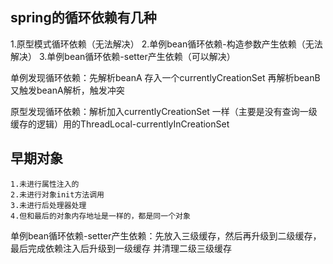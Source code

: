 
## spring的循环依赖有几种
 1.原型模式循环依赖（无法解决）
 2.单例bean循环依赖-构造参数产生依赖（无法解决）
 3.单例bean循环依赖-setter产生依赖（可以解决）

单例发现循环依赖：先解析beanA 存入一个currentlyCreationSet 再解析beanB 又触发beanA解析，触发冲突

原型发现循环依赖：解析加入currentlyCreationSet 一样（主要是没有查询一级缓存的逻辑）用的ThreadLocal-currentlyInCreationSet

## 早期对象
	1.未进行属性注入的
	2.未进行对象init方法调用
	3.未进行后处理器处理
	4.但和最后的对象内存地址是一样的，都是同一个对象

单例bean循环依赖-setter产生依赖：先放入三级缓存，然后再升级到二级缓存，最后完成依赖注入后升级到一级缓存 并清理二级三级缓存
